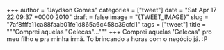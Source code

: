 
+++
author = "Jaydson Gomes"
categories = ["tweet"]
date = "Sat Apr 17 22:09:37 +0000 2010"
draft = false
image = "{TWEET_IMAGE}"
slug = "7af8fffa11ca88faab01fe1d865a6c458c39cfd1"
tags = ["tweet"]
title = """Comprei aquelas "Gelecas"..."""
+++
Comprei aquelas 'Gelecas" pro meu filho e pra minha irmã. To brincando a horas com o negócio já. :P
